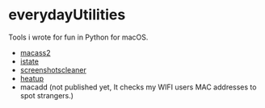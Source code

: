 # everydayUtilities
Tools i wrote for fun in Python for macOS.

- [macass2](../master/macass2)
- [istate](../master/istate)
- [screenshotscleaner](../master/screenshotsCleaner)
- [heatup](../master/heatup)
- macadd (not published yet, It checks my WIFI users MAC addresses to spot strangers.)
